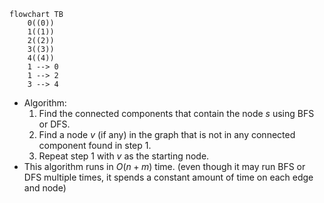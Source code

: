 
```mermaid
flowchart TB
	0((0))
	1((1))
    2((2))
    3((3))
    4((4))
    1 --> 0
    1 --> 2
    3 --> 4
```


- Algorithm:
	1. Find the connected components that contain the node $s$ using BFS or DFS.
	2. Find a node $v$ (if any) in the graph that is not in any connected component found in step 1.
	3. Repeat step 1 with $v$ as the starting node.
- This algorithm runs in $O(n+m)$ time. (even though it may run BFS or DFS multiple times, it spends a constant amount of time on each edge and node)




